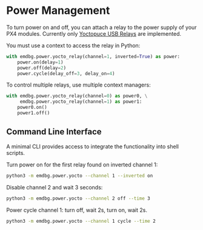# Power Management

To turn power on and off, you can attach a relay to the power supply of your
PX4 modules. Currently only [Yoctopuce USB Relays][yp] are implemented.

You must use a context to access the relay in Python:

```py
with emdbg.power.yocto_relay(channel=1, inverted=True) as power:
	power.on(delay=1)
	power.off(delay=2)
	power.cycle(delay_off=3, delay_on=4)
```

To control multiple relays, use multiple context managers:

```py
with emdbg.power.yocto_relay(channel=0) as power0, \
	 emdbg.power.yocto_relay(channel=1) as power1:
	power0.on()
	power1.off()
```


## Command Line Interface

A minimal CLI provides access to integrate the functionality into shell scripts.

Turn power on for the first relay found on inverted channel 1:

```sh
python3 -m emdbg.power.yocto --channel 1 --inverted on
```

Disable channel 2 and wait 3 seconds:

```sh
python3 -m emdbg.power.yocto --channel 2 off --time 3
```

Power cycle channel 1: turn off, wait 2s, turn on, wait 2s.

```sh
python3 -m emdbg.power.yocto --channel 1 cycle --time 2
```


[yp]: https://www.yoctopuce.com/EN/products/yocto-relay/doc/RELAYLO1.usermanual.html
